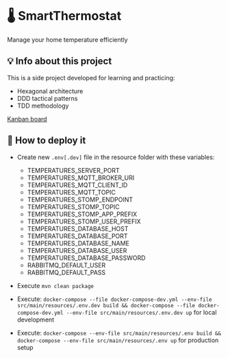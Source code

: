 # 🌡 SmartThermostat

Manage your home temperature efficiently

## 💡 Info about this project
This is a side project developed for learning and practicing:
- Hexagonal architecture
- DDD tactical patterns
- TDD methodology

[Kanban board](https://trello.com/b/kkKnKL49/smartthermostat)

## 🚀 How to deploy it
- Create new ``.env[.dev]`` file in the resource folder with these variables:
  - TEMPERATURES_SERVER_PORT
  - TEMPERATURES_MQTT_BROKER_URI
  - TEMPERATURES_MQTT_CLIENT_ID
  - TEMPERATURES_MQTT_TOPIC
  - TEMPERATURES_STOMP_ENDPOINT
  - TEMPERATURES_STOMP_TOPIC
  - TEMPERATURES_STOMP_APP_PREFIX
  - TEMPERATURES_STOMP_USER_PREFIX
  - TEMPERATURES_DATABASE_HOST
  - TEMPERATURES_DATABASE_PORT
  - TEMPERATURES_DATABASE_NAME
  - TEMPERATURES_DATABASE_USER
  - TEMPERATURES_DATABASE_PASSWORD
  - RABBITMQ_DEFAULT_USER
  - RABBITMQ_DEFAULT_PASS

- Execute ``mvn clean package``

- Execute: ``docker-compose --file docker-compose-dev.yml --env-file src/main/resources/.env.dev build && docker-compose --file docker-compose-dev.yml --env-file src/main/resources/.env.dev up``
for local development

- Execute: ``docker-compose --env-file src/main/resources/.env build && docker-compose --env-file src/main/resources/.env up`` for production setup

